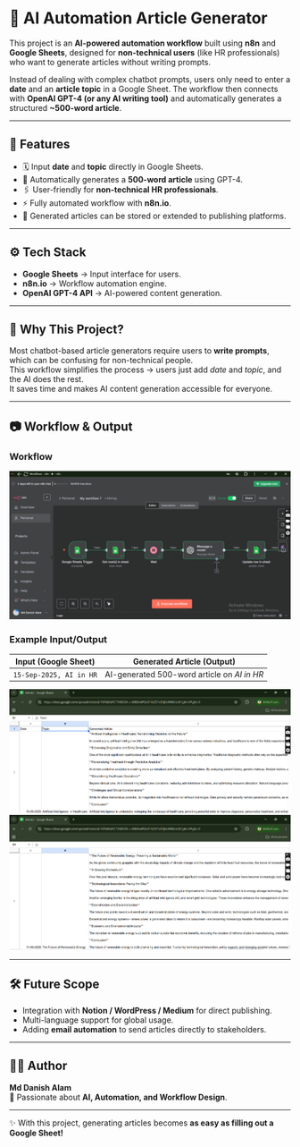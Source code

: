 # 📝 AI Automation Article Generator

This project is an **AI-powered automation workflow** built using **n8n** and **Google Sheets**, designed for **non-technical users** (like HR professionals) who want to generate articles without writing prompts.

Instead of dealing with complex chatbot prompts, users only need to enter a **date** and an **article topic** in a Google Sheet. The workflow then connects with **OpenAI GPT-4 (or any AI writing tool)** and automatically generates a structured **~500-word article**.

---

## 🚀 Features
- 🗓️ Input **date** and **topic** directly in Google Sheets.  
- 🤖 Automatically generates a **500-word article** using GPT-4.  
- 🖇️ User-friendly for **non-technical HR professionals**.  
- ⚡ Fully automated workflow with **n8n.io**.  
- 📂 Generated articles can be stored or extended to publishing platforms.  

---

## ⚙️ Tech Stack
- **Google Sheets** → Input interface for users.  
- **n8n.io** → Workflow automation engine.  
- **OpenAI GPT-4 API** → AI-powered content generation.  

---

## 📌 Why This Project?
Most chatbot-based article generators require users to **write prompts**, which can be confusing for non-technical people.  
This workflow simplifies the process → users just add *date* and *topic*, and the AI does the rest.  
It saves time and makes AI content generation accessible for everyone.  

---

## 📷 Workflow & Output
### Workflow
![Workflow](img/Workflow.png)

### Example Input/Output
| Input (Google Sheet) | Generated Article (Output) |
|-----------------------|-----------------------------|
| `15-Sep-2025, AI in HR` | AI-generated 500-word article on *AI in HR* |

![Tested Input/Output](img/TestedInputOutput1.png)  
![Tested Input/Output](img/TestedInputOutput2.png)  

---

## 🛠️ Future Scope
- Integration with **Notion / WordPress / Medium** for direct publishing.  
- Multi-language support for global usage.  
- Adding **email automation** to send articles directly to stakeholders.  

---

## 👨‍💻 Author
**Md Danish Alam**  
📌 Passionate about **AI, Automation, and Workflow Design**.  

---

✨ With this project, generating articles becomes **as easy as filling out a Google Sheet!**
